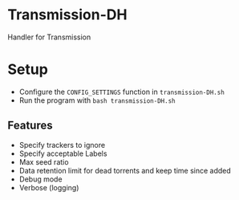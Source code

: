 # Transmission-DH
Handler for Transmission

# Setup

* Configure the `CONFIG_SETTINGS` function in `transmission-DH.sh`
* Run the program with `bash transmission-DH.sh`

## Features
* Specify trackers to ignore
* Specify acceptable Labels
* Max seed ratio
* Data retention limit for dead torrents and keep time since added
* Debug mode
* Verbose (logging)
